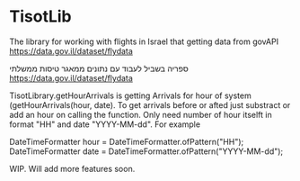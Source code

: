 # TisotLib
The library for working with flights in Israel that getting data from govAPI https://data.gov.il/dataset/flydata


ספריה בשביל לעבוד עם נתונים ממאגר טיסות ממשלתי https://data.gov.il/dataset/flydata

TisotLibrary.getHourArrivals is getting Arrivals for hour of system (getHourArrivals(hour, date). To get arrivals before or afted just substract or add an hour on calling the function.
Only need number of hour itselft in format "HH" and date "YYYY-MM-dd". For example

DateTimeFormatter hour = DateTimeFormatter.ofPattern("HH");
DateTimeFormatter date = DateTimeFormatter.ofPattern("YYYY-MM-dd");


WIP. Will add more features soon.
